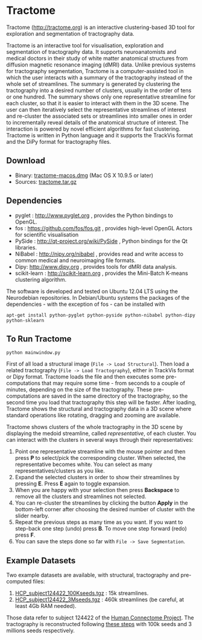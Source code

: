 Tractome
========

Tractome (http://tractome.org) is an interactive clustering-based 3D tool for exploration and segmentation of tractography data.

Tractome is an interactive tool for visualisation, exploration and segmentation of tractography data. It supports neuroanatomists and medical doctors in their study of white matter anatomical structures from diffusion magnetic resonance imaging (dMRI) data. Unlike previous systems for tractography segmentation, Tractome is a computer-assisted tool in which the user interacts with a summary of the tractography instead of the whole set of streamlines. The summary is generated by clustering the tractography into a desired number of clusters, usually in the order of tens or one hundred. The summary shows only one representative streamline for each cluster, so that it is easier to interact with them in the 3D scene. The user can then iteratively select the representative streamlines of interest and re-cluster the associated sets or streamlines into smaller ones in order to incrementally reveal details of the anatomical structure of interest. The interaction is powered by novel efficient algorithms for fast clustering.  Tractome is written in Python language and it supports the TrackVis format and the DiPy format for tractography files.

Download
------------

* Binary: [tractome-macos.dmg](https://bit.ly/dmg4tractome2) (Mac OS X 10.9.5 or later)
* Sources: [tractome.tar.gz](https://github.com/FBK-NILab/tractome/archive/master.tar.gz)

Dependencies
------------

* pyglet : http://www.pyglet.org , provides the Python bindings to OpenGL.
* fos : https://github.com/fos/fos.git , provides high-level OpenGL Actors for scientific visualisation
* PySide : http://qt-project.org/wiki/PySide , Python bindings for the Qt libraries.
* NiBabel : http://nipy.org/nibabel , provides read and write access to common medical and neuroimaging file formats.
* Dipy: http://www.dipy.org , provides tools for dMRI data analysis.
* scikit-learn : http://scikit-learn.org , provides the Mini-Batch K-means clustering algorithm.

The software is developed and tested on Ubuntu 12.04 LTS using the Neurodebian repositories. In Debian/Ubuntu systems the packages of the dependencies - with the exception of fos - can be installed with
```
apt-get install python-pyglet python-pyside python-nibabel python-dipy python-sklearn
```

<!-- With the IPyhon version shipped with Ubuntu 12.04 (IPython v0.12.1), there are issues for the proper performance/visualization of some Qt Dialogs, e.g. QColorDialog. This is already solved in a more recent version of IPython (v0.13.2), which can be directly installed from Ubuntu backports repositories with the following steps: -->

<!-- 1. Add Ubuntu backports repositories: "go to Software Sources, switch to the Updates tab and make sure Unsupported updates is checked". -->
<!-- 2. ```apt-get install ipython/precise-backports``` -->

<!-- For more details about Ubuntu backports: https://help.ubuntu.com/community/UbuntuBackports -->

To Run Tractome
---------------
```
python mainwindow.py
```

First of all load a structural image (```File -> Load Structural```). Then load a related tractography (```File -> Load Tractography```), either in TrackVis format or Dipy format. Tractome loads the file and then executes some pre-computations that may require some time - from seconds to a couple of minutes, depending on the size of the tractography. These pre-computations are saved in the same directory of the tractography, so the second time you load that tractography this step will be faster. After loading, Tractome shows the structural and tractography data in a 3D scene where standard operations like rotating, dragging and zooming are available.

Tractome shows clusters of the whole tractography in the 3D scene by displaying the medoid streamline, called *representative*, of each cluster. You can interact with the clusters in several ways through their representatives:

1. Point one representative streamline with the mouse pointer and then press **P** to select/pick the corresponding cluster. When selected, the representative becomes white. You can select as many representatives/clusters as you like.
2. Expand the selected clusters in order to show their streamlines by pressing **E**. Press **E** again to toggle expansion.
3. When you are happy with your selection then press **Backspace** to remove all the clusters and streamlines not selected.
4. You can re-cluster the streamlines by clicking the button **Apply** in the bottom-left corner after choosing the desired number of cluster with the slider nearby.
5. Repeat the previous steps as many time as you want. If you want to step-back one step (undo) press **B**. To move one step forward (redo) press **F**.
6. You can save the steps done so far with ```File -> Save Segmentation```.


Example Datasets
----------------

Two example datasets are available, with structural, tractography and pre-computed files:

1. [HCP_subject124422_100Kseeds.tgz](http://nilab.cimec.unitn.it/nilab/hcp/HCP_subject124422_100Kseeds.tgz) : 15k streamlines.
2. [HCP_subject124422_3Mseeds.tgz](http://nilab.cimec.unitn.it/nilab/hcp/HCP_subject124422_3Mseeds.tgz) : 460k streamlines (be careful, at least 4Gb RAM needed).

Those data refer to subject 124422 of the [Human Connectome Project](http://www.humanconnectome.org/). The tractography is reconstructed following [these steps](https://github.com/FBK-NILab/HCP-Tractography) with 100k seeds and 3 millions seeds respectively.
